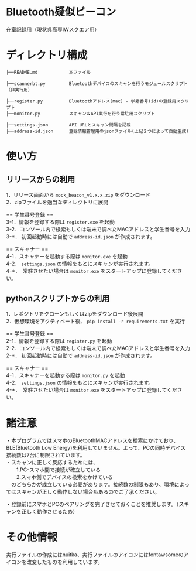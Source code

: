 # Bluetooth疑似ビーコン
在室記録用（現状呉高専IWスクエア用）
# ディレクトリ構成
```
├──README.md            本ファイル

├──scannerbt.py         Bluetoothデバイスのスキャンを行うモジュールスクリプト（非実行用）

├──register.py          Bluetoothアドレス(mac) - 学籍番号(id)の登録用スクリプト
├──monitor.py           スキャン＆API実行を行う常駐用スクリプト

├──settings.json        API URLとスキャン間隔を記載
├──address-id.json      登録情報管理用のjsonファイル(上記２つによって自動生成)
```

# 使い方
## リリースからの利用
1．リリース画面から `mock_beacon_v1.x.x.zip` をダウンロード <br>
2．zipファイルを適当なディレクトリに展開 <br>

== 学生番号登録 ==<br>
3-1．情報を登録する際は `register.exe` を起動 <br>
3-2．コンソール内で検索もしくは端末で調べたMACアドレスと学生番号を入力 <br>
3-\*． 初回起動時には自動で `address-id.json` が作成されます。 <br>

== スキャナー ==<br>
4-1．スキャナーを起動する際は `monitor.exe` を起動 <br>
4-2． `settings.json` の情報をもとにスキャンが実行されます。<br>
4-\*．　常駐させたい場合は `monitor.exe` をスタートアップに登録してください。

## pythonスクリプトからの利用
1．レポジトリをクローンもしくはzipをダウンロード後展開<br>
2．仮想環境をアクティベート後、 `pip install -r requirements.txt` を実行

== 学生番号登録 ==<br>
2-1．情報を登録する際は `register.py` を起動 <br>
2-2．コンソール内で検索もしくは端末で調べたMACアドレスと学生番号を入力 <br>
2-\*． 初回起動時には自動で `address-id.json` が作成されます。 <br>

== スキャナー ==<br>
4-1．スキャナーを起動する際は `monitor.py` を起動 <br>
4-2． `settings.json` の情報をもとにスキャンが実行されます。<br>
4-\*．　常駐させたい場合は `monitor.exe` をスタートアップに登録してください。

# 諸注意
・本プログラムではスマホのBluetoothMACアドレスを検索にかけており、BLE(Bluetooth Low Energy)を利用していません。よって、PCの同時デバイス接続数は7台に制限されています。<br>
・スキャンに正しく反応するためには、<br>
　　1.PC-スマホ間で接続が確立している<br>
　　2.スマホ側でデバイスの検索をかけている<br>
　のどちらかが成立している必要があります。接続数の制限もあり、環境によってはスキャンが正しく動作しない場合もあるのでご了承ください。

・登録前にスマホとPCのペアリングを完了させておくことを推奨します。（スキャンを正しく動作させるため）

# その他情報
実行ファイルの作成にはnuitka、実行ファイルのアイコンにはfontawsomeのアイコンを改変したものを利用しています。